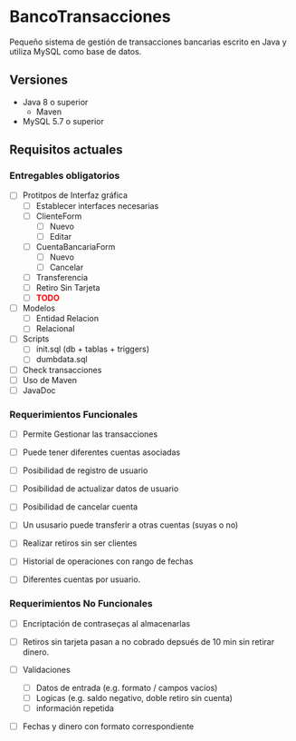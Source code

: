 # BancoTransacciones
Pequeño sistema de gestión de transacciones bancarias escrito en Java y utiliza MySQL como base de datos.

## Versiones
- Java 8 o superior
    - Maven
- MySQL 5.7 o superior

## Requisitos actuales


### Entregables obligatorios
- [ ] Protitpos de Interfaz gráfica
    - [ ] Establecer interfaces necesarias
    - [ ] ClienteForm
        - [ ] Nuevo
        - [ ] Editar
    - [ ] CuentaBancariaForm
        - [ ] Nuevo
        - [ ] Cancelar
    - [ ] Transferencia
    - [ ] Retiro Sin Tarjeta
    - [ ] <b style="color:red;">TODO</b>
- [ ] Modelos
    - [ ] Entidad Relacion
    - [ ] Relacional
- [ ] Scripts
    - [ ] init.sql (db + tablas + triggers)
    - [ ] dumbdata.sql
- [ ] Check transacciones
- [ ] Uso de Maven
- [ ] JavaDoc

### Requerimientos Funcionales
- [ ] Permite Gestionar las transacciones
- [ ] Puede tener diferentes cuentas asociadas
- [ ] Posibilidad de registro de usuario
- [ ] Posibilidad de actualizar datos de usuario
- [ ] Posibilidad de cancelar cuenta
- [ ] Un ususario puede transferir a otras cuentas (suyas o no)
- [ ] Realizar retiros sin ser clientes
- [ ] Historial de operaciones con rango de fechas
- [ ] Diferentes cuentas por usuario.



### Requerimientos No Funcionales
- [ ] Encriptación de contraseças al almacenarlas
- [ ] Retiros sin tarjeta pasan a no cobrado depsués de 10 min sin retirar dinero.
- [ ] Validaciones 
    - [ ] Datos de entrada (e.g. formato / campos vacíos)
    - [ ] Logicas (e.g. saldo negativo, doble retiro sin cuenta)
    - [ ] información repetida
- [ ] Fechas y dinero con formato correspondiente






